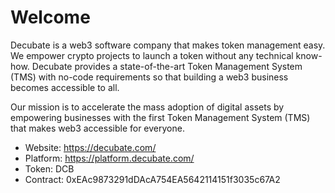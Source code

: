# Welcome

Decubate is a web3 software company that makes token management easy. We empower crypto projects to launch a token without any technical know-how. Decubate provides a state-of-the-art Token Management System (TMS) with no-code requirements so that building a web3 business becomes accessible to all.

Our mission is to accelerate the mass adoption of digital assets by empowering businesses with the first Token Management System (TMS) that makes web3 accessible for everyone.

- Website: https://decubate.com/
- Platform: https://platform.decubate.com/
- Token: DCB
- Contract: 0xEAc9873291dDAcA754EA5642114151f3035c67A2
